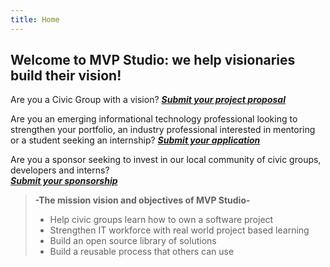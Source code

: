 ```yaml
---
title: Home
---
```


## Welcome to MVP Studio: we help visionaries build their vision!

<project-gear>

Are you a Civic Group with a vision? [**_Submit your project proposal_**](/forms/submitProjectFormPage)

</project-gear>

<involved-gear>

Are you an emerging informational technology professional looking to strengthen your portfolio, an industry professional interested in mentoring or a student seeking an internship? [**_Submit your application_**](/forms/getInvolvedFormPage)

</involved-gear>

<sponsor-gear>

Are you a sponsor seeking to invest in our local community of civic groups, developers and interns?  
[**_Submit your sponsorship_**](/forms/sponsorFormPage)

</sponsor-gear>

> **-The mission vision and objectives of MVP Studio-**
>
> - Help civic groups learn how to own a software project
> - Strengthen IT workforce with real world project based learning
> - Build an open source library of solutions
> - Build a reusable process that others can use
